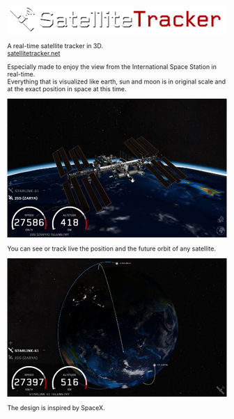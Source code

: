 [![SatelliteTracker](.artwork/header.png)](https://satellitetracker.net)

A real-time satellite tracker in 3D.<br>
[satellitetracker.net](https://satellitetracker.net)

Especially made to enjoy the view from the International Space Station in real-time.<br>
Everything that is visualized like earth, sun and moon is in original scale and at the exact position in space at this time.

![ISS](.artwork/iss.png)

You can see or track live the position and the future orbit of any satellite.

![Orbit](.artwork/orbit.png)

The design is inspired by SpaceX.